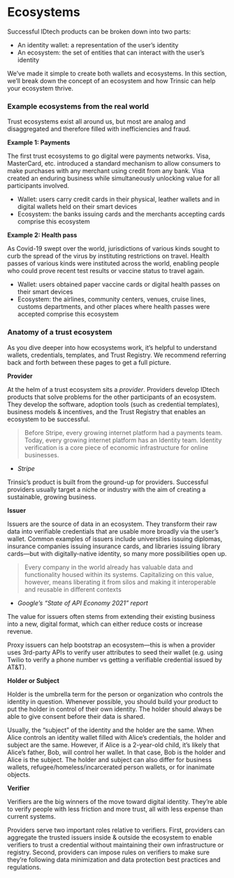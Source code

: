 # Ecosystems
Successful IDtech products can be broken down into two parts:

- An identity wallet: a representation of the user’s identity
- An ecosystem: the set of entities that can interact with the user’s identity

We’ve made it simple to create both wallets and ecosystems. In this section, we’ll break down the concept of an ecosystem and how Trinsic can help your ecosystem thrive. 

### Example ecosystems from the real world

Trust ecosystems exist all around us, but most are analog and disaggregated and therefore filled with inefficiencies and fraud. 

**Example 1: Payments**

The first trust ecosystems to go digital were payments networks. Visa, MasterCard, etc. introduced a standard mechanism to allow consumers to make purchases with any merchant using credit from any bank. Visa created an enduring business while simultaneously unlocking value for all participants involved.

- Wallet: users carry credit cards in their physical, leather wallets and in digital wallets held on their smart devices
- Ecosystem: the banks issuing cards and the merchants accepting cards comprise this ecosystem

**Example 2: Health pass**

As Covid-19 swept over the world, jurisdictions of various kinds sought to curb the spread of the virus by instituting restrictions on travel. Health passes of various kinds were instituted across the world, enabling people who could prove recent test results or vaccine status to travel again.

- Wallet: users obtained paper vaccine cards or digital health passes on their smart devices
- Ecosystem: the airlines, community centers, venues, cruise lines, customs departments, and other places where health passes were accepted comprise this ecosystem

### Anatomy of a trust ecosystem

As you dive deeper into how ecosystems work, it’s helpful to understand wallets, credentials, templates, and Trust Registry. We recommend referring back and forth between these pages to get a full picture. 

**Provider**

At the helm of a trust ecosystem sits a *provider*. Providers develop IDtech products that solve problems for the other participants of an ecosystem. They develop the software, adoption tools (such as credential templates), business models & incentives, and the Trust Registry that enables an ecosystem to be successful. 

> Before Stripe, every growing internet platform had a payments team. Today, every growing internet platform has an Identity team. Identity verification is a core piece of economic infrastructure for online businesses.
- *Stripe*
> 

Trinsic’s product is built from the ground-up for providers. Successful providers usually target a niche or industry with the aim of creating a sustainable, growing business.

**Issuer**

Issuers are the source of data in an ecosystem. They transform their raw data into verifiable credentials that are usable more broadly via the user’s wallet. Common examples of issuers include universities issuing diplomas, insurance companies issuing insurance cards, and libraries issuing library cards—but with digitally-native identity, so many more possibilities open up. 

> Every company in the world already has valuable data and functionality housed within its systems. Capitalizing on this value, however, means liberating it from silos and making it interoperable and reusable in different contexts
- *Google’s “State of API Economy 2021” report*
> 

The value for issuers often stems from extending their existing business into a new, digital format, which can either reduce costs or increase revenue. 

Proxy issuers can help bootstrap an ecosystem—this is when a provider uses 3rd-party APIs to verify user attributes to seed their wallet (e.g. using Twilio to verify a phone number vs getting a verifiable credential issued by AT&T).

**Holder or Subject**

Holder is the umbrella term for the person or organization who controls the identity in question. Whenever possible, you should build your product to put the holder in control of their own identity. The holder should always be able to give consent before their data is shared. 

Usually, the “subject” of the identity and the holder are the same. When Alice controls an identity wallet filled with Alice’s credentials, the holder and subject are the same. However, if Alice is a 2-year-old child, it’s likely that Alice’s father, Bob, will control her wallet. In that case, Bob is the holder and Alice is the subject. The holder and subject can also differ for business wallets, refugee/homeless/incarcerated person wallets, or for inanimate objects. 

**Verifier** 

Verifiers are the big winners of the move toward digital identity. They’re able to verify people with less friction and more trust, all with less expense than current systems.

Providers serve two important roles relative to verifiers. First, providers can aggregate the trusted issuers inside & outside the ecosystem to enable verifiers to trust a credential without maintaining their own infrastructure or registry. Second, providers can impose rules on verifiers to make sure they’re following data minimization and data protection best practices and regulations.
